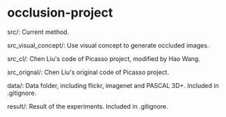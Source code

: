 # occlusion-project

src/: Current method.

src_visual_concept/: Use visual concept to generate occluded images.

src_cl/: Chen Liu's code of Picasso project, modified by Hao Wang.

src_orignal/: Chen Liu's original code of Picasso project.

data/: Data folder, including flickr, imagenet and PASCAL 3D+. Included in .gitignore.

result/: Result of the experiments. Included in .gitignore.
